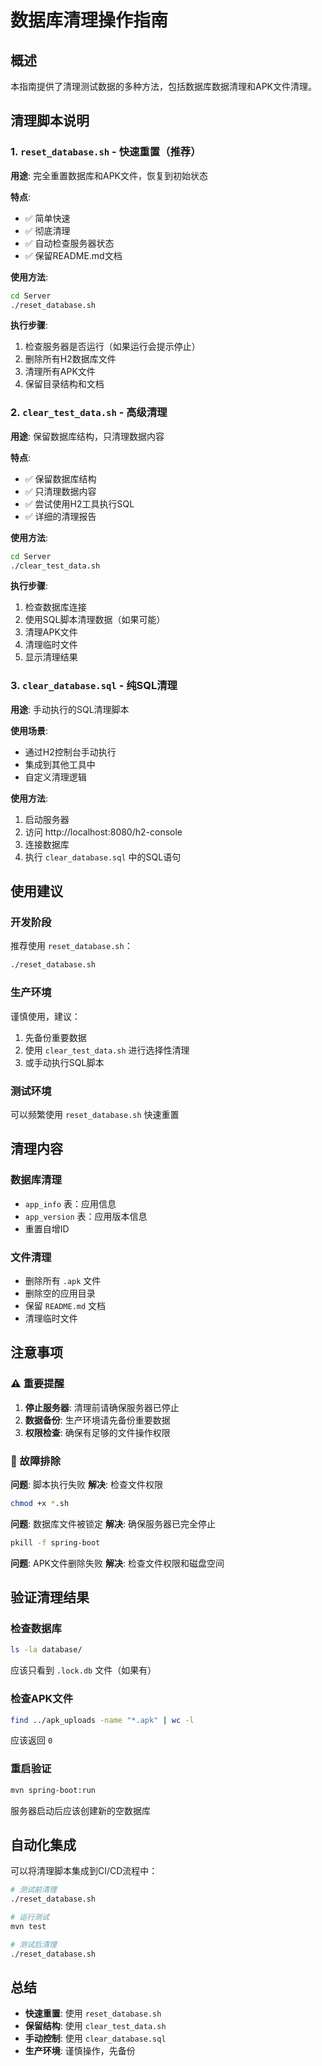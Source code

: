 # 数据库清理操作指南

## 概述

本指南提供了清理测试数据的多种方法，包括数据库数据清理和APK文件清理。

## 清理脚本说明

### 1. `reset_database.sh` - 快速重置（推荐）

**用途**: 完全重置数据库和APK文件，恢复到初始状态

**特点**:
- ✅ 简单快速
- ✅ 彻底清理
- ✅ 自动检查服务器状态
- ✅ 保留README.md文档

**使用方法**:
```bash
cd Server
./reset_database.sh
```

**执行步骤**:
1. 检查服务器是否运行（如果运行会提示停止）
2. 删除所有H2数据库文件
3. 清理所有APK文件
4. 保留目录结构和文档

### 2. `clear_test_data.sh` - 高级清理

**用途**: 保留数据库结构，只清理数据内容

**特点**:
- ✅ 保留数据库结构
- ✅ 只清理数据内容
- ✅ 尝试使用H2工具执行SQL
- ✅ 详细的清理报告

**使用方法**:
```bash
cd Server
./clear_test_data.sh
```

**执行步骤**:
1. 检查数据库连接
2. 使用SQL脚本清理数据（如果可能）
3. 清理APK文件
4. 清理临时文件
5. 显示清理结果

### 3. `clear_database.sql` - 纯SQL清理

**用途**: 手动执行的SQL清理脚本

**使用场景**:
- 通过H2控制台手动执行
- 集成到其他工具中
- 自定义清理逻辑

**使用方法**:
1. 启动服务器
2. 访问 http://localhost:8080/h2-console
3. 连接数据库
4. 执行 `clear_database.sql` 中的SQL语句

## 使用建议

### 开发阶段
推荐使用 `reset_database.sh`：
```bash
./reset_database.sh
```

### 生产环境
谨慎使用，建议：
1. 先备份重要数据
2. 使用 `clear_test_data.sh` 进行选择性清理
3. 或手动执行SQL脚本

### 测试环境
可以频繁使用 `reset_database.sh` 快速重置

## 清理内容

### 数据库清理
- `app_info` 表：应用信息
- `app_version` 表：应用版本信息
- 重置自增ID

### 文件清理
- 删除所有 `.apk` 文件
- 删除空的应用目录
- 保留 `README.md` 文档
- 清理临时文件

## 注意事项

### ⚠️ 重要提醒
1. **停止服务器**: 清理前请确保服务器已停止
2. **数据备份**: 生产环境请先备份重要数据
3. **权限检查**: 确保有足够的文件操作权限

### 🔧 故障排除

**问题**: 脚本执行失败
**解决**: 检查文件权限
```bash
chmod +x *.sh
```

**问题**: 数据库文件被锁定
**解决**: 确保服务器已完全停止
```bash
pkill -f spring-boot
```

**问题**: APK文件删除失败
**解决**: 检查文件权限和磁盘空间

## 验证清理结果

### 检查数据库
```bash
ls -la database/
```
应该只看到 `.lock.db` 文件（如果有）

### 检查APK文件
```bash
find ../apk_uploads -name "*.apk" | wc -l
```
应该返回 `0`

### 重启验证
```bash
mvn spring-boot:run
```
服务器启动后应该创建新的空数据库

## 自动化集成

可以将清理脚本集成到CI/CD流程中：

```bash
# 测试前清理
./reset_database.sh

# 运行测试
mvn test

# 测试后清理
./reset_database.sh
```

## 总结

- **快速重置**: 使用 `reset_database.sh`
- **保留结构**: 使用 `clear_test_data.sh`  
- **手动控制**: 使用 `clear_database.sql`
- **生产环境**: 谨慎操作，先备份 